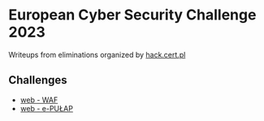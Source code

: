 # European Cyber Security Challenge 2023
Writeups from eliminations organized by [hack.cert.pl](https://hack.cert.pl/)

## Challenges
- [web - WAF](https://github.com/wblazej/hack.cert.2023/tree/main/web%20-%20WAF)
- [web - e-PUŁAP](https://github.com/wblazej/hack.cert.2023/tree/main/web%20-%20e-PU%C5%81AP)
